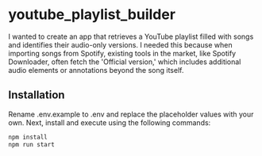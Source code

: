 # youtube_playlist_builder

I wanted to create an app that retrieves a YouTube playlist filled with songs and identifies their audio-only versions. I needed this because when importing songs from Spotify, existing tools in the market, like Spotify Downloader, often fetch the 'Official version,' which includes additional audio elements or annotations beyond the song itself.

## Installation
Rename .env.example to .env and replace the placeholder values with your own.
Next, install and execute using the following commands:

```bash
npm install
npm run start
```
